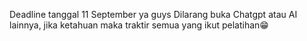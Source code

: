 Deadline tanggal 11 September ya guys
Dilarang buka Chatgpt atau AI lainnya, jika ketahuan maka traktir semua yang ikut pelatihan😁
